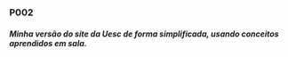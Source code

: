 ### P002 ###

##### Minha versão do site da Uesc de forma simplificada, usando conceitos aprendidos em sala. #####
